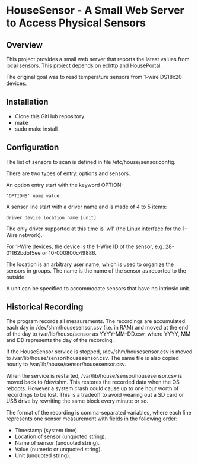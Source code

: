 # HouseSensor - A Small Web Server to Access Physical Sensors

## Overview

This project provides a small web server that reports the latest values from local sensors. This project depends on [echttp](https://github.com/pascal-fb-martin/echttp) and [HousePortal](https://github.com/pascal-fb-martin/houseportal).

The original goal was to read temperature sensors from 1-wire DS18x20 devices.

## Installation

* Clone this GitHub repository.
* make
* sudo make install

## Configuration

The list of sensors to scan is defined in file /etc/house/sensor.config.

There are two types of entry: options and sensors.

An option entry start with the keyword OPTION:
```
'OPTIONS' name value
```
A sensor line start with a driver name and is made of 4 to 5 items:
```
driver device location name [unit]
```
The only driver supported at this time is 'w1' (the Linux interface for the 1-Wire network).

For 1-Wire devices, the device is the 1-Wire ID of the sensor, e.g. 28-01162bdbf5ee or 10-000800c49886.

The location is an arbitrary user name, which is used to organize the sensors in groups. The name is the name of the sensor as reported to the outside.

A unit can be specified to accommodate sensors that have no intrinsic unit.

## Historical Recording

The program records all measurements. The recordings are accumulated each day in /dev/shm/housesensor.csv (i.e. in RAM) and moved at the end of the day to /var/lib/house/sensor as YYYY-MM-DD.csv, where YYYY, MM and DD represents the day of the recording.

If the HouseSensor service is stopped, /dev/shm/housesensor.csv is moved to /var/lib/house/sensor/housesensor.csv. The same file is also copied hourly to /var/lib/house/sensor/housesensor.csv.

When the service is restarted, /var/lib/house/sensor/housesensor.csv is moved back to /dev/shm. This restores the recorded data when the OS reboots. However a system crash could cause up to one hour worth of recordings to be lost. This is a tradeoff to avoid wearing out a SD card or USB drive by rewriting the same block every minute or so.

The format of the recording is comma-separated variables, where each line represents one sensor measurement with fields in the following order:
* Timestamp (system time).
* Location of sensor (unquoted string).
* Name of sensor (unquoted string).
* Value (numeric or unquoted string).
* Unit (unquoted string).

